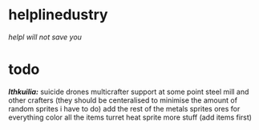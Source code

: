 # helplinedustry
*helpl will not save you*

# todo

***Ithkuilia:***
suicide drones
multicrafter support at some point
steel mill and other crafters (they should be centeralised to minimise the amount of random sprites i have to do)
add the rest of the metals
sprites
ores for everything
color all the items
turret heat sprite
more stuff (add items first)


